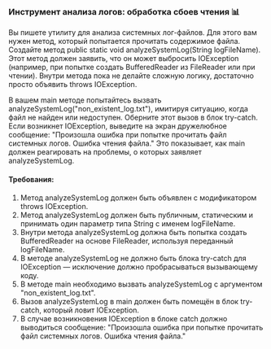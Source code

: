 
### Инструмент анализа логов: обработка сбоев чтения 📊

Вы пишете утилиту для анализа системных лог-файлов. Для этого вам нужен метод, который попытается прочитать содержимое файла. Создайте метод public static void analyzeSystemLog(String logFileName). Этот метод должен заявить, что он может выбросить IOException (например, при попытке создать BufferedReader из FileReader или при чтении). Внутри метода пока не делайте сложную логику, достаточно просто объявить throws IOException.

В вашем main методе попытайтесь вызвать analyzeSystemLog("non_existent_log.txt"), имитируя ситуацию, когда файл не найден или недоступен. Оберните этот вызов в блок try-catch. Если возникнет IOException, выведите на экран дружелюбное сообщение: "Произошла ошибка при попытке прочитать файл системных логов. Ошибка чтения файла." Это показывает, как main должен реагировать на проблемы, о которых заявляет analyzeSystemLog.

#### Требования:
1. Метод analyzeSystemLog должен быть объявлен с модификатором throws IOException.
2. Метод analyzeSystemLog должен быть публичным, статическим и принимать один параметр типа String с именем logFileName.
3. Внутри метода analyzeSystemLog должна быть попытка создать BufferedReader на основе FileReader, используя переданный logFileName.
4. В методе analyzeSystemLog не должно быть блока try-catch для IOException — исключение должно пробрасываться вызывающему коду.
5. В методе main необходимо вызвать analyzeSystemLog с аргументом "non_existent_log.txt".
6. Вызов analyzeSystemLog в main должен быть помещён в блок try-catch, который ловит IOException.
7. В случае возникновения IOException в блоке catch должно выводиться сообщение: "Произошла ошибка при попытке прочитать файл системных логов. Ошибка чтения файла."
